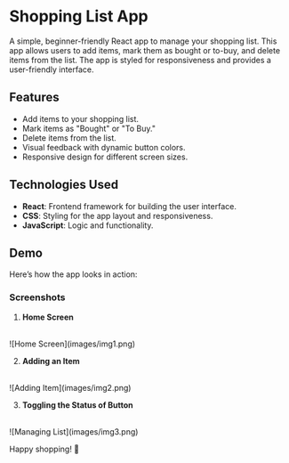 # Shopping List App

A simple, beginner-friendly React app to manage your shopping list. This app allows users to add items, mark them as bought or to-buy, and delete items from the list. The app is styled for responsiveness and provides a user-friendly interface.

## Features

- Add items to your shopping list.
- Mark items as "Bought" or "To Buy."
- Delete items from the list.
- Visual feedback with dynamic button colors.
- Responsive design for different screen sizes.

## Technologies Used

- **React**: Frontend framework for building the user interface.
- **CSS**: Styling for the app layout and responsiveness.
- **JavaScript**: Logic and functionality.



## Demo

Here’s how the app looks in action:

### Screenshots

1. **Home Screen**
<br>
   ![Home Screen](images/img1.png)

2. **Adding an Item**
<br>
   ![Adding Item](images/img2.png)

3. **Toggling the Status of Button**
<br>
   ![Managing List](images/img3.png)


Happy shopping! 🛒
